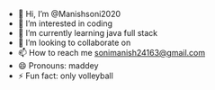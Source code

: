 - 👋 Hi, I’m @Manishsoni2020
- 👀 I’m interested in coding
- 🌱 I’m currently learning java full stack
- 💞️ I’m looking to collaborate on 
- 📫 How to reach me sonimanish24163@gmail.com
- 😄 Pronouns: maddey
- ⚡ Fun fact: only volleyball

<!---
Manishsoni2020/Manishsoni2020 is a ✨ special ✨ repository because its `README.md` (this file) appears on your GitHub profile.
You can click the Preview link to take a look at your changes.
--->

